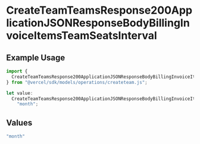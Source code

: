 # CreateTeamTeamsResponse200ApplicationJSONResponseBodyBillingInvoiceItemsTeamSeatsInterval

## Example Usage

```typescript
import {
  CreateTeamTeamsResponse200ApplicationJSONResponseBodyBillingInvoiceItemsTeamSeatsInterval,
} from "@vercel/sdk/models/operations/createteam.js";

let value:
  CreateTeamTeamsResponse200ApplicationJSONResponseBodyBillingInvoiceItemsTeamSeatsInterval =
    "month";
```

## Values

```typescript
"month"
```